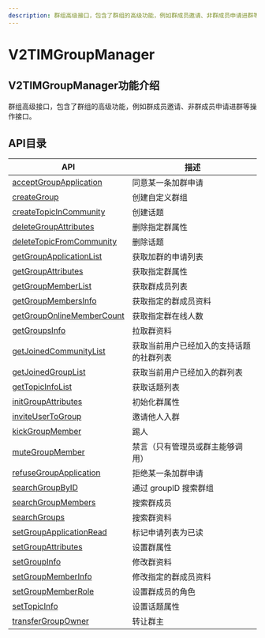 ```yaml
---
description: 群组高级接口，包含了群组的高级功能，例如群成员邀请、非群成员申请进群等操作接口。
---
```


# V2TIMGroupManager

## V2TIMGroupManager功能介绍

群组高级接口，包含了群组的高级功能，例如群成员邀请、非群成员申请进群等操作接口。

## API目录

| API                                                                                   | 描述                    |
| ------------------------------------------------------------------------------------- | --------------------- |
| [acceptGroupApplication](../../api/v2timgroupmanager/acceptgroupapplication.md)       | 同意某一条加群申请             |
| [createGroup](../../api/v2timgroupmanager/creategroup.md)                             | 创建自定义群组               |
| [createTopicInCommunity](../../api/v2timgroupmanager/createtopicincommunity.md)       | 创建话题                  |
| [deleteGroupAttributes](../../api/v2timgroupmanager/deletegroupattributes.md)         | 删除指定群属性               |
| [deleteTopicFromCommunity](../../api/v2timgroupmanager/deletetopicfromcommunity.md)   | 删除话题                  |
| [getGroupApplicationList](../../api/v2timgroupmanager/getgroupapplicationlist.md)     | 获取加群的申请列表             |
| [getGroupAttributes](../../api/v2timgroupmanager/getgroupattributes.md)               | 获取指定群属性               |
| [getGroupMemberList](../../api/v2timgroupmanager/getgroupmemberlist.md)               | 获取群成员列表               |
| [getGroupMembersInfo](../../api/v2timgroupmanager/getgroupmembersinfo.md)             | 获取指定的群成员资料            |
| [getGroupOnlineMemberCount](../../api/v2timgroupmanager/getgrouponlinemembercount.md) | 获取指定群在线人数             |
| [getGroupsInfo](../../api/v2timgroupmanager/getgroupsinfo.md)                         | 拉取群资料                 |
| [getJoinedCommunityList](../../api/v2timgroupmanager/getjoinedcommunitylist.md)       | 获取当前用户已经加入的支持话题的社群列表  |
| [getJoinedGroupList](../../api/v2timgroupmanager/getjoinedgrouplist.md)               | 获取当前用户已经加入的群列表        |
| [getTopicInfoList](../../api/v2timgroupmanager/gettopicinfolist.md)                   | 获取话题列表                |
| [initGroupAttributes](../../api/v2timgroupmanager/initgroupattributes.md)             | 初始化群属性                |
| [inviteUserToGroup](../../api/v2timgroupmanager/inviteusertogroup.md)                 | 邀请他人入群                |
| [kickGroupMember](../../api/v2timgroupmanager/kickgroupmember.md)                     | 踢人                    |
| [muteGroupMember](../../api/v2timgroupmanager/mutegroupmember.md)                     | 禁言（只有管理员或群主能够调用）      |
| [refuseGroupApplication](../../api/v2timgroupmanager/refusegroupapplication.md)       | 拒绝某一条加群申请             |
| [searchGroupByID](../../api/v2timgroupmanager/searchgroupbyid.md)                     | 通过 groupID 搜索群组       |
| [searchGroupMembers](../../api/v2timgroupmanager/searchgroupmembers.md)               | 搜索群成员                 |
| [searchGroups](../../api/v2timgroupmanager/searchgroups.md)                           | 搜索群资料                 |
| [setGroupApplicationRead](../../api/v2timgroupmanager/setgroupapplicationread.md)     | 标记申请列表为已读             |
| [setGroupAttributes](../../api/v2timgroupmanager/setgroupattributes.md)               | 设置群属性                 |
| [setGroupInfo](../../api/v2timgroupmanager/setgroupinfo.md)                           | 修改群资料                 |
| [setGroupMemberInfo](../../api/v2timgroupmanager/setgroupmemberinfo.md)               | 修改指定的群成员资料            |
| [setGroupMemberRole](../../api/v2timgroupmanager/setgroupmemberrole.md)               | 设置群成员的角色              |
| [setTopicInfo](../../api/v2timgroupmanager/settopicinfo.md)                           | 设置话题属性                |
| [transferGroupOwner](../../api/v2timgroupmanager/transfergroupowner.md)               | 转让群主                  |
